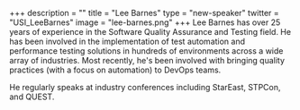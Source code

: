 +++
description = ""
title = "Lee Barnes"
type = "new-speaker"
twitter = "USI_LeeBarnes"
image = "lee-barnes.png"
+++
Lee Barnes has over 25 years of experience in the Software Quality Assurance and Testing field. He has been involved in the implementation of test automation and performance testing solutions in hundreds of environments across a wide array of industries. Most recently, he's been involved with bringing quality practices (with a focus on automation) to DevOps teams.

He regularly speaks at industry conferences including StarEast, STPCon, and QUEST.